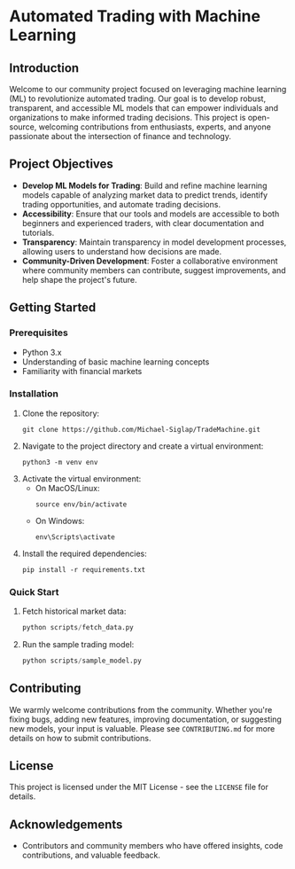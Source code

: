 # Automated Trading with Machine Learning

## Introduction

Welcome to our community project focused on leveraging machine learning (ML) to revolutionize automated trading. Our goal is to develop robust, transparent, and accessible ML models that can empower individuals and organizations to make informed trading decisions. This project is open-source, welcoming contributions from enthusiasts, experts, and anyone passionate about the intersection of finance and technology.

## Project Objectives

- **Develop ML Models for Trading**: Build and refine machine learning models capable of analyzing market data to predict trends, identify trading opportunities, and automate trading decisions.
- **Accessibility**: Ensure that our tools and models are accessible to both beginners and experienced traders, with clear documentation and tutorials.
- **Transparency**: Maintain transparency in model development processes, allowing users to understand how decisions are made.
- **Community-Driven Development**: Foster a collaborative environment where community members can contribute, suggest improvements, and help shape the project's future.

## Getting Started

### Prerequisites

- Python 3.x
- Understanding of basic machine learning concepts
- Familiarity with financial markets

### Installation

1. Clone the repository:
   ```
   git clone https://github.com/Michael-Siglap/TradeMachine.git
   ```
2. Navigate to the project directory and create a virtual environment:
   ```
   python3 -m venv env
   ```
3. Activate the virtual environment:
   - On MacOS/Linux:
     ```
     source env/bin/activate
     ```
   - On Windows:
     ```
     env\Scripts\activate
     ```
4. Install the required dependencies:
   ```
   pip install -r requirements.txt
   ```

### Quick Start

1. Fetch historical market data:
   ```python
   python scripts/fetch_data.py
   ```
2. Run the sample trading model:
   ```python
   python scripts/sample_model.py
   ```

## Contributing

We warmly welcome contributions from the community. Whether you're fixing bugs, adding new features, improving documentation, or suggesting new models, your input is valuable. Please see `CONTRIBUTING.md` for more details on how to submit contributions.

## License

This project is licensed under the MIT License - see the `LICENSE` file for details.

## Acknowledgements

- Contributors and community members who have offered insights, code contributions, and valuable feedback.
